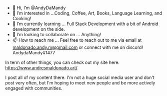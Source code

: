 - 👋 Hi, I’m @AndyDaMandy
- 👀 I’m interested in ...Coding, Coffee, Art, Books, Language Learning, and Cooking!
- 🌱 I’m currently learning ... Full Stack Development with a bit of Android development on the side.
- 💞️ I’m looking to collaborate on ... Anything!
- 📫 How to reach me ... Feel free to reach out to me via email at maldonado.andy.m@gmail.com or connect with me on discord! AndydaMandy#1477

In term of other things, you can check out my site here:
https://www.andresmaldonado.art/

I post all of my content there. I'm not a huge social media user and don't post very often, but I'm hoping to meet new people and be more actively engaged with communities.
